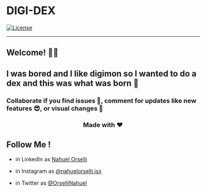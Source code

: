 # DIGI-DEX

[![License](https://img.shields.io/badge/License-MIT-blue.svg)](https://github.com/NahuelOrselli/digi-dex/blob/main/LICENSE)

<hr>

## Welcome! 👋🏼

## I was bored and I like digimon so I wanted to do a dex and this was what was born 🤭	

### Collaborate if you find issues 🤕, comment for updates like new features 😎, or visual changes 🤩

<h3 align="center">Made with ❤️</h3>

## Follow Me !

* in LinkedIn as [Nahuel Orselli](https://www.linkedin.com/in/nahuel-orselli-912850236/)

* in Instagram as [@nahuelorselli.jsx](https://www.instagram.com/nahuelorselli.jsx/)

* in Twitter as [@OrselliNahuel](https://twitter.com/OrselliNahuel)